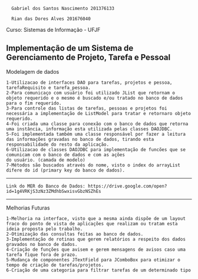 
      Gabriel dos Santos Nascimento 201376133
      
      Rian das Dores Alves 201676040

Curso: Sistemas de Informação - UFJF

Implementação de um Sistema de Gerenciamento de Projeto, Tarefa e Pessoal
----------------------------------------------------------------------------------------------------------------------------
Modelagem de dados

    1-Utilizacao de interfaces DAO para tarefas, projetos e pessoa, tarefaRequisito e tarefa_pessoa.
    2-Para comunicaço com usuário foi utilizado JList que retornam o objeto requerido e o mesmo é buscado e/ou tratado no banco de dados para o fim requerido.
    3-Para controle das listas de tarefas, pessoas e projetos foi necessária a implementação de ListModel para tratar e retornaro objeto requerido.
    4-Foi criada uma classe para conexão com o banco de dados que retorna uma instância, informação esta utilizada pelas classes DAOJDBC.
    5-Foi implementada também uma classe responsável por fazer a leitura das informações gravadas no banco de dados, tirando esta responsabilidade do resto da aplicação.    
    6-Utilizacao de classes DAOJDBC para implementação de funcões que se comunicam com o banco de dados e com as ações 
    do usuário. (camada de modelo)
    7-Métodos são buscados através do nome, visto o index do arrayList difere do id (primary key do banco de dados).
----------------------------------------------------------------------------------------------------------------------------    
    Link do MER do Banco de Dados: https://drive.google.com/open?id=1g4VRKjS3zNz3ZMdhbSwxisvGbzNSZhEs
    
-----------------------------------------------------------------------------------------------------------------------------    
 
 Melhorias Futuras
 
    1-Melhoria na interface, visto que a mesma ainda dispõe de um layout fraco do ponto de vista de aplicações que realizam ou tratam esta ideia proposta pelo trabalho.
    2-Otimização das consultas feitas ao banco de dados.
    3-Implementação de rotinas que gerem relatórios a respeito dos dados gravados no banco de dados.
    4-Criação de funções que avisem e gerem mensagens de avisos caso uma tarefa fique fora de prazo.
    5-Mudança de componentes JTextField para JComboBox para otimizar o tempo de criação de tarefas/projetos.
    6-Criação de uma categoria para filtrar tarefas de um determinado tipo
    
    
    
      
